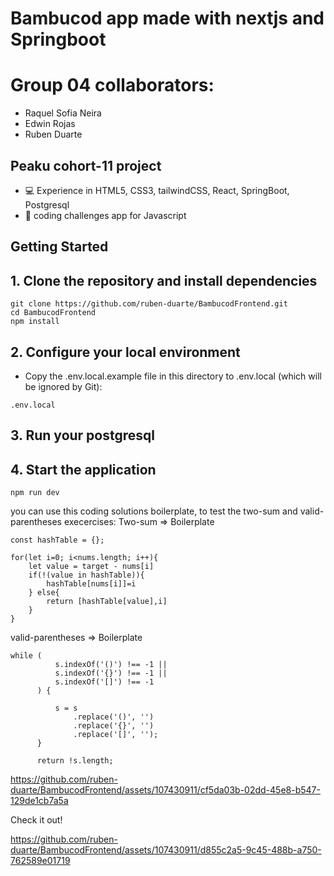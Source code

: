 # Bambucod app made with nextjs and Springboot

# Group 04 collaborators:
- Raquel Sofia Neira
- Edwin Rojas
- Ruben Duarte
## Peaku cohort-11 project

- 💻 Experience in HTML5, CSS3, tailwindCSS, React, SpringBoot, Postgresql 
- 🎨 coding challenges app for Javascript

## Getting Started

## 1. Clone the repository and install dependencies
```
git clone https://github.com/ruben-duarte/BambucodFrontend.git
cd BambucodFrontend
npm install
```
## 2. Configure your local environment
- Copy the .env.local.example file in this directory to .env.local (which will be ignored by Git):
```
.env.local
```
## 3. Run your postgresql 
## 4. Start the application
```
npm run dev
```
you can use this coding solutions boilerplate, to test the two-sum and valid-parentheses execercises:
Two-sum => Boilerplate
```
const hashTable = {};

for(let i=0; i<nums.length; i++){
	let value = target - nums[i]
	if(!(value in hashTable)){
		hashTable[nums[i]]=i
	} else{
		return [hashTable[value],i]
	}
}
```
valid-parentheses => Boilerplate
```
while (
          s.indexOf('()') !== -1 ||
          s.indexOf('{}') !== -1 ||
          s.indexOf('[]') !== -1
      ) {

          s = s
              .replace('()', '')
              .replace('{}', '')
              .replace('[]', '');
      }
  
      return !s.length;
```

https://github.com/ruben-duarte/BambucodFrontend/assets/107430911/cf5da03b-02dd-45e8-b547-129de1cb7a5a

Check it out!

https://github.com/ruben-duarte/BambucodFrontend/assets/107430911/d855c2a5-9c45-488b-a750-762589e01719












